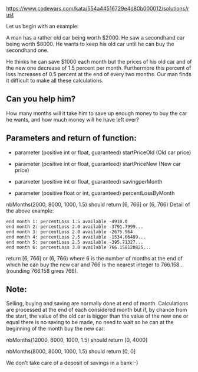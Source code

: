 https://www.codewars.com/kata/554a44516729e4d80b000012/solutions/rust

Let us begin with an example:

A man has a rather old car being worth $2000. He saw a secondhand car being worth $8000. He wants to keep his old car until he can buy the secondhand one.

He thinks he can save $1000 each month but the prices of his old car and of the new one decrease of 1.5 percent per month. Furthermore this percent of loss increases of 0.5 percent at the end of every two months. Our man finds it difficult to make all these calculations.

## Can you help him?

How many months will it take him to save up enough money to buy the car he wants, and how much money will he have left over?

## Parameters and return of function:

* parameter (positive int or float, guaranteed) startPriceOld (Old car price)

* parameter (positive int or float, guaranteed) startPriceNew (New car price)

* parameter (positive int or float, guaranteed) savingperMonth 

* parameter (positive float or int, guaranteed) percentLossByMonth


nbMonths(2000, 8000, 1000, 1.5) should return [6, 766] or (6, 766)
Detail of the above example:
```
end month 1: percentLoss 1.5 available -4910.0
end month 2: percentLoss 2.0 available -3791.7999...
end month 3: percentLoss 2.0 available -2675.964
end month 4: percentLoss 2.5 available -1534.06489...
end month 5: percentLoss 2.5 available -395.71327...
end month 6: percentLoss 3.0 available 766.158120825...
```
return [6, 766] or (6, 766)
where 6 is the number of months at the end of which he can buy the new car and 766 is the nearest integer to 766.158... (rounding 766.158 gives 766).

## Note:

Selling, buying and saving are normally done at end of month. Calculations are processed at the end of each considered month but if, by chance from the start, the value of the old car is bigger than the value of the new one or equal there is no saving to be made, no need to wait so he can at the beginning of the month buy the new car:

nbMonths(12000, 8000, 1000, 1.5) should return [0, 4000]

nbMonths(8000, 8000, 1000, 1.5) should return [0, 0]

We don't take care of a deposit of savings in a bank:-)
